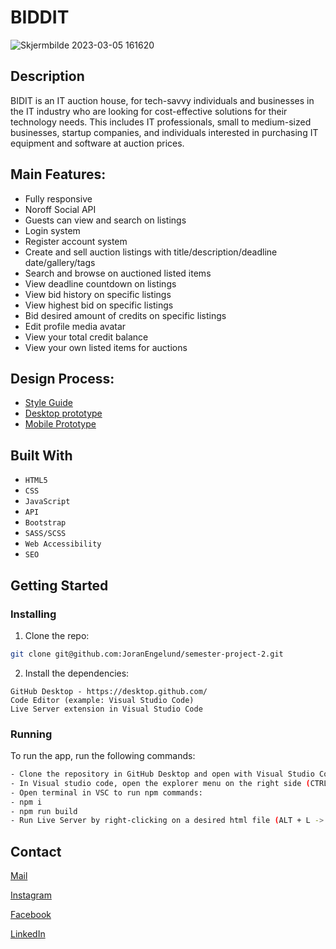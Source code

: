# BIDDIT

![Skjermbilde 2023-03-05 161620](https://user-images.githubusercontent.com/56642663/222969385-5c4d893d-2d46-4425-aa10-6ee98aed8931.png)

## Description

BIDIT is an IT auction house, for tech-savvy individuals and businesses in the IT industry who are looking for cost-effective solutions for their technology needs. This includes IT professionals, small to medium-sized businesses, startup companies, and individuals interested in purchasing IT equipment and software at auction prices. 


## Main Features:
- Fully responsive
- Noroff Social API
- Guests can view and search on listings
- Login system
- Register account system
- Create and sell auction listings with title/description/deadline date/gallery/tags
- Search and browse on auctioned listed items
- View deadline countdown on listings
- View bid history on specific listings
- View highest bid on specific listings
- Bid desired amount of credits on specific listings
- Edit profile media avatar
- View your total credit balance
- View your own listed items for auctions

## Design Process:
- [Style Guide](https://xd.adobe.com/view/26819889-b749-414b-9044-496ffb37dbb8-73d2/)
- [Desktop prototype](https://xd.adobe.com/view/139a6486-4a2e-4740-9fd4-e8a8acace8a0-46c9/)
- [Mobile Prototype](https://xd.adobe.com/view/46d883fe-27dd-4aa4-9f4d-a4ba47c5a7fc-138b/)

## Built With

- ```HTML5```
- ```CSS```
- ```JavaScript```
- ```API```
- ```Bootstrap```
- ```SASS/SCSS```
- ```Web Accessibility```
- ```SEO```


## Getting Started

### Installing


1. Clone the repo:

```bash
git clone git@github.com:JoranEngelund/semester-project-2.git
```

2. Install the dependencies:

```
GitHub Desktop - https://desktop.github.com/
Code Editor (example: Visual Studio Code)
Live Server extension in Visual Studio Code
```

### Running

To run the app, run the following commands:

```bash
- Clone the repository in GitHub Desktop and open with Visual Studio Code from the menu (CTRL + SHIFT + A)
- In Visual studio code, open the explorer menu on the right side (CTRL + SHIFT + E)
- Open terminal in VSC to run npm commands:
- npm i
- npm run build
- Run Live Server by right-clicking on a desired html file (ALT + L -> ALT + O)
```

## Contact

[Mail](mailto:joranengelund@hotmail.com)

[Instagram](https://www.instagram.com/joranengelund/)

[Facebook](https://www.facebook.com/joranengelund)

[LinkedIn](https://www.linkedin.com/in/j%C3%B8ran-engelund-937649252/)
